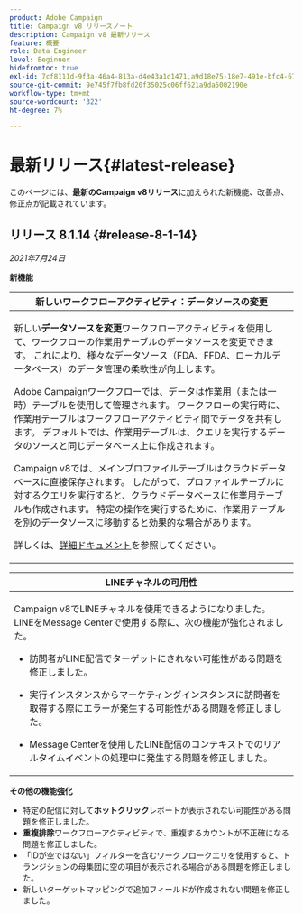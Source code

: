 ```yaml
---
product: Adobe Campaign
title: Campaign v8 リリースノート
description: Campaign v8 最新リリース
feature: 概要
role: Data Engineer
level: Beginner
hidefromtoc: true
exl-id: 7cf8111d-9f3a-46a4-813a-d4e43a1d1471,a9d18e75-18e7-491e-bfc4-671c3600396e
source-git-commit: 9e745f7fb8fd20f35025c06ff621a9da5002190e
workflow-type: tm+mt
source-wordcount: '322'
ht-degree: 7%

---
```


# 最新リリース{#latest-release}

このページには、**最新のCampaign v8リリース**&#x200B;に加えられた新機能、改善点、修正点が記載されています。

## リリース 8.1.14 {#release-8-1-14}

_2021年7月24日_

**新機能**

<table>
<thead>
<tr>
<th><strong>新しいワークフローアクティビティ：データソースの変更</strong><br/></th>
</tr>
</thead>
<tbody>
<tr>
<td>
<p>新しい<b>データソースを変更</b>ワークフローアクティビティを使用して、ワークフローの作業用テーブルのデータソースを変更できます。 これにより、様々なデータソース（FDA、FFDA、ローカルデータベース）のデータ管理の柔軟性が向上します。</p>
<p>Adobe Campaignワークフローでは、データは作業用（または一時）テーブルを使用して管理されます。 ワークフローの実行時に、作業用テーブルはワークフローアクティビティ間でデータを共有します。 デフォルトでは、作業用テーブルは、クエリを実行するデータのソースと同じデータベース上に作成されます。</p>
<p>Campaign v8では、メインプロファイルテーブルはクラウドデータベースに直接保存されます。 したがって、プロファイルテーブルに対するクエリを実行すると、クラウドデータベースに作業用テーブルも作成されます。 特定の操作を実行するために、作業用テーブルを別のデータソースに移動すると効果的な場合があります。</p>
<p>詳しくは、<a href="../config/workflows.md#change-data-source-activity">詳細ドキュメント</a>を参照してください。</p>
</td>
</tr>
</tbody>
</table>

<table> 
<thead>
<tr> 
<th> <strong>LINEチャネルの可用性</strong><br /> </th> 
</tr> 
</thead> 
<tbody> 
<tr> 
<td> <p>Campaign v8でLINEチャネルを使用できるようになりました。 LINEをMessage Centerで使用する際に、次の機能が強化されました。
</p>
<ul> 
<li><p>訪問者がLINE配信でターゲットにされない可能性がある問題を修正しました。 
</p></li>
<li><p>実行インスタンスからマーケティングインスタンスに訪問者を取得する際にエラーが発生する可能性がある問題を修正しました。
</p></li>
<li><p>Message Centerを使用したLINE配信のコンテキストでのリアルタイムイベントの処理中に発生する問題を修正しました。</p></li>
</ul>
</td> 
</tr> 
</tbody> 
</table>

**その他の機能強化**

* 特定の配信に対して&#x200B;**ホットクリック**&#x200B;レポートが表示されない可能性がある問題を修正しました。
* **重複排除**&#x200B;ワークフローアクティビティで、重複するカウントが不正確になる問題を修正しました。
* 「IDが空ではない」フィルターを含むワークフロークエリを使用すると、トランジションの母集団に空の項目が表示される場合がある問題を修正しました。
* 新しいターゲットマッピングで追加フィールドが作成されない問題を修正しました。
